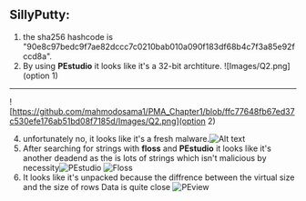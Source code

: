 ## SillyPutty:
1. the sha256 hashcode is "90e8c97bedc9f7ae82dccc7c0210bab010a090f183df68b4c7f3a85e92fccd8a".
2. By using **PEstudio** it looks like it's a 32-bit archtiture. 
   ![Images/Q2.png](option 1)
_______________________________________________________________________________________
   ![https://github.com/mahmodosama1/PMA_Chapter1/blob/ffc77648fb67ed37c530efe176ab51bd08f7185d/Images/Q2.png](option 2)
   
4. unfortunately no, it looks like it's a fresh malware.![Alt text](Screenshot%202023-05-05%20231813.png)
5. After searching for strings with **floss** and **PEstudio** it looks like it's another deadend as the is lots of strings which isn't malicious by necessity![PEstudio](Screenshot%202023-05-06%20000626.png)
![Floss](Screenshot%202023-05-06%20001218.png)
6. It looks like it's unpacked because the diffrence between the virtual size and the size of rows Data is quite close ![PEview](Screenshot%202023-05-06%20002220.png)

[def]: Q2-1.png
